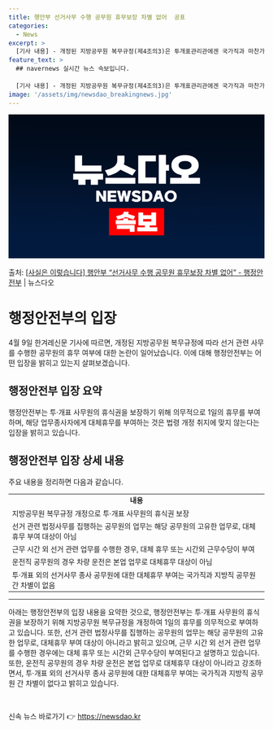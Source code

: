 ```yaml
---
title: 행안부 선거사무 수행 공무원 휴무보장 차별 없어  공표
categories:
  - News
excerpt: >
  [기사 내용] - 개정된 지방공무원 복무규정(제4조의3)은 투개표관리관에겐 국가직과 마찬가지로 휴무 조항을 …
feature_text: >
  ## navernews 실시간 뉴스 속보입니다.

  [기사 내용] - 개정된 지방공무원 복무규정(제4조의3)은 투개표관리관에겐 국가직과 마찬가지로 휴무 조항을 …
image: '/assets/img/newsdao_breakingnews.jpg'
---
```


![뉴스다오 속보](/assets/img/newsdao_breakingnews.jpg)

<p>출처: <a href="https://newsdao.kr/3561" rel="dofollow">[사실은 이렇습니다] 행안부 “선거사무 수행 공무원 휴무보장 차별 없어” - 행정안전부</a> | 뉴스다오</p>

<h1 data-ke-size="size26">행정안전부의 입장</h1>
<p data-ke-size="size16">4월 9일 한겨레신문 기사에 따르면, 개정된 지방공무원 복무규정에 따라 선거 관련 사무를 수행한 공무원의 휴무 여부에 대한 논란이 일어났습니다. 이에 대해 행정안전부는 어떤 입장을 밝히고 있는지 살펴보겠습니다.</p>

<h2 data-ke-size="size24">행정안전부 입장 요약</h2>
<p data-ke-size="size16">행정안전부는 투·개표 사무원의 휴식권을 보장하기 위해 의무적으로 1일의 휴무를 부여하며, 해당 업무종사자에게 대체휴무를 부여하는 것은 법령 개정 취지에 맞지 않는다는 입장을 밝히고 있습니다.</p>

<h2 data-ke-size="size24">행정안전부 입장 상세 내용</h2>
<p data-ke-size="size16">주요 내용을 정리하면 다음과 같습니다.</p>

<table>
  <tr>
    <td style="text-align: center; height: 17px;"><b>내용</b></td>
  </tr>
  <tr>
    <td style="text-align: left; height: 17px;">지방공무원 복무규정 개정으로 투·개표 사무원의 휴식권 보장</td>
  </tr>
  <tr>
    <td style="text-align: left; height: 17px;">선거 관련 법정사무를 집행하는 공무원의 업무는 해당 공무원의 고유한 업무로, 대체휴무 부여 대상이 아님</td>
  </tr>
  <tr>
    <td style="text-align: left; height: 17px;">근무 시간 외 선거 관련 업무를 수행한 경우, 대체 휴무 또는 시간외 근무수당이 부여</td>
  </tr>
  <tr>
    <td style="text-align: left; height: 17px;">운전직 공무원의 경우 차량 운전은 본업 업무로 대체휴무 대상이 아님</td>
  </tr>
  <tr>
    <td style="text-align: left; height: 17px;">투·개표 외의 선거사무 종사 공무원에 대한 대체휴무 부여는 국가직과 지방직 공무원 간 차별이 없음</td>
  </tr>
</table>

<hr>
<p data-ke-size="size16">아래는 행정안전부의 입장 내용을 요약한 것으로, 행정안전부는 투·개표 사무원의 휴식권을 보장하기 위해 지방공무원 복무규정을 개정하여 1일의 휴무를 의무적으로 부여하고 있습니다. 또한, 선거 관련 법정사무를 집행하는 공무원의 업무는 해당 공무원의 고유한 업무로, 대체휴무 부여 대상이 아니라고 밝히고 있으며, 근무 시간 외 선거 관련 업무를 수행한 경우에는 대체 휴무 또는 시간외 근무수당이 부여된다고 설명하고 있습니다. 또한, 운전직 공무원의 경우 차량 운전은 본업 업무로 대체휴무 대상이 아니라고 강조하면서, 투·개표 외의 선거사무 종사 공무원에 대한 대체휴무 부여는 국가직과 지방직 공무원 간 차별이 없다고 밝히고 있습니다.</p>
<p data-ke-size="size16">&nbsp;</p> 

신속 뉴스 바로가기 👉 <a href="https://newsdao.kr" rel="dofollow">https://newsdao.kr</a>


